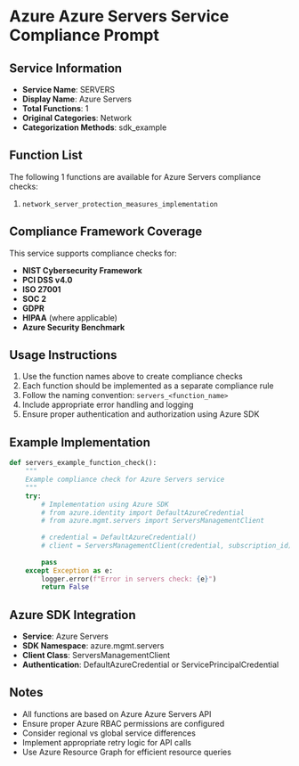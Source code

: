 # Azure Azure Servers Service Compliance Prompt

## Service Information
- **Service Name**: SERVERS
- **Display Name**: Azure Servers
- **Total Functions**: 1
- **Original Categories**: Network
- **Categorization Methods**: sdk_example

## Function List
The following 1 functions are available for Azure Servers compliance checks:

1. `network_server_protection_measures_implementation`


## Compliance Framework Coverage
This service supports compliance checks for:
- **NIST Cybersecurity Framework**
- **PCI DSS v4.0**
- **ISO 27001**
- **SOC 2**
- **GDPR**
- **HIPAA** (where applicable)
- **Azure Security Benchmark**

## Usage Instructions
1. Use the function names above to create compliance checks
2. Each function should be implemented as a separate compliance rule
3. Follow the naming convention: `servers_<function_name>`
4. Include appropriate error handling and logging
5. Ensure proper authentication and authorization using Azure SDK

## Example Implementation
```python
def servers_example_function_check():
    """
    Example compliance check for Azure Servers service
    """
    try:
        # Implementation using Azure SDK
        # from azure.identity import DefaultAzureCredential
        # from azure.mgmt.servers import ServersManagementClient
        
        # credential = DefaultAzureCredential()
        # client = ServersManagementClient(credential, subscription_id)
        
        pass
    except Exception as e:
        logger.error(f"Error in servers check: {e}")
        return False
```

## Azure SDK Integration
- **Service**: Azure Servers
- **SDK Namespace**: azure.mgmt.servers
- **Client Class**: ServersManagementClient
- **Authentication**: DefaultAzureCredential or ServicePrincipalCredential

## Notes
- All functions are based on Azure Azure Servers API
- Ensure proper Azure RBAC permissions are configured
- Consider regional vs global service differences
- Implement appropriate retry logic for API calls
- Use Azure Resource Graph for efficient resource queries

